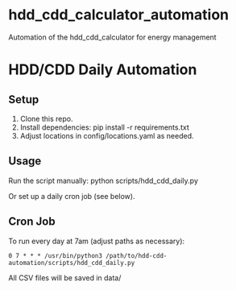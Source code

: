 # hdd_cdd_calculator_automation
Automation of the hdd_cdd_calculator for energy management 
# HDD/CDD Daily Automation

## Setup

1. Clone this repo.
2. Install dependencies:
    pip install -r requirements.txt
3. Adjust locations in config/locations.yaml as needed.

## Usage

Run the script manually:
    python scripts/hdd_cdd_daily.py

Or set up a daily cron job (see below).

## Cron Job

To run every day at 7am (adjust paths as necessary):

    0 7 * * * /usr/bin/python3 /path/to/hdd-cdd-automation/scripts/hdd_cdd_daily.py

All CSV files will be saved in data/
